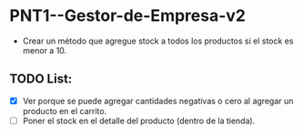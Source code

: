 # PNT1--Gestor-de-Empresa-v2

- Crear un método que agregue stock a todos los productos si el stock es menor a 10.

## TODO List:
- [X] Ver porque se puede agregar cantidades negativas o cero al agregar un producto en el carrito.
- [ ] Poner el stock en el detalle del producto (dentro de la tienda).
